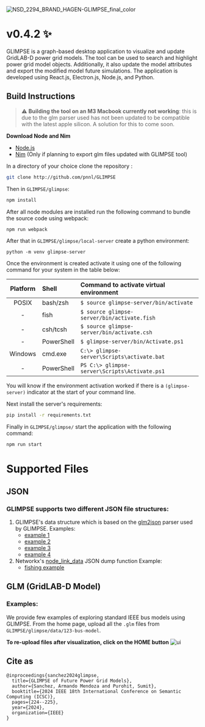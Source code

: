 ![NSD_2294_BRAND_HAGEN-GLIMPSE_final_color](https://github.com/user-attachments/assets/182d1235-eb30-4467-b880-aec3000e786f)

# v0.4.2 ✨

GLIMPSE is a graph-based desktop application to visualize and update GridLAB-D power grid models. The tool can be used to search and highlight power grid model objects. Additionally, it also update the model attributes and export the modified model future simulations. The application is developed using React.js, Electron.js, Node.js, and Python.

## Build Instructions

> :warning: **Building the tool on an M3 Macbook currently not working**: this is due to the glm parser used has not been updated to be compatible with the latest apple silicon. A solution for this to come soon.

**Download Node and Nim**

-  [Node.js](https://nodejs.org/en)
-  [Nim](https://nim-lang.org/install.html) (Only if planning to export glm files updated with GLIMPSE tool)

In a directory of your choice clone the repository :

```bash
git clone http://github.com/pnnl/GLIMPSE
```

Then in `GLIMPSE/glimpse`:

```bash
npm install
```

After all node modules are installed run the following command to bundle the source code using webpack:

```bash
npm run webpack
```

After that in `GLIMPSE/glimpse/local-server` create a python environment:

```
python -m venv glimpse-server
```

Once the environment is created activate it using one of the following command for your system in the table below:

| Platform | Shell      | Command to activate virtual environment       |
| :------: | :--------- | :-------------------------------------------- |
|  POSIX   | bash/zsh   | `$ source glimpse-server/bin/activate`        |
|    -     | fish       | `$ source glimpse-server/bin/activate.fish`   |
|    -     | csh/tcsh   | `$ source glimpse-server/bin/activate.csh`    |
|    -     | PowerShell | `$ glimpse-server/bin/Activate.ps1`           |
| Windows  | cmd.exe    | `C:\> glimpse-server\Scripts\activate.bat`    |
|    -     | PowerShell | `PS C:\> glimpse-server\Scripts\Activate.ps1` |

You will know if the environment activation worked if there is a `(glimpse-server)` indicator at the start of your command line.

Next install the server's requirements:

```bash
pip install -r requirements.txt
```

Finally in `GLIMPSE/glimpse/` start the application with the following command:

```bash
npm run start
```

# Supported Files

## JSON

### GLIMPSE supports two different JSON file structures:

1. GLIMPSE's data structure which is based on the [glm2json](https://github.com/NREL/glm) parser used by GLIMPSE.
   Examples:
   -  [example 1](https://github.com/pnnl/GLIMPSE/blob/master/glimpse/data/demo_examples/customModelExample.json)
   -  [example 2](https://github.com/pnnl/GLIMPSE/blob/master/glimpse/data/demo_examples/levelExample.json)
   -  [example 3](https://github.com/pnnl/GLIMPSE/blob/master/glimpse/data/demo_examples/socialExample.json)
   -  [example 4](https://github.com/pnnl/GLIMPSE/blob/master/glimpse/data/demo_examples/test.json)
2. Networkx's [node_link_data](https://networkx.org/documentation/stable/reference/readwrite/generated/networkx.readwrite.json_graph.node_link_data.html#networkx.readwrite.json_graph.node_link_data) JSON dump function
   Example:
   -  [fishing example](https://github.com/pnnl/GLIMPSE/blob/master/glimpse/data/demo_examples/gdata.json)

## GLM (GridLAB-D Model)

### Examples:

We provide few examples of exploring standard IEEE bus models using GLIMPSE. From the home page, upload all the `.glm` files from `GLIMPSE/glimpse/data/123-bus-model`.

**To re-upload files after visualization, click on the HOME button**
![ui](https://github.com/user-attachments/assets/76ecdcf4-df35-4c9f-9878-c99cdc49dfea)

## Cite as

```
@inproceedings{sanchez2024glimpse,
  title={GLIMPSE of Future Power Grid Models},
  author={Sanchez, Armando Mendoza and Purohit, Sumit},
  booktitle={2024 IEEE 18th International Conference on Semantic Computing (ICSC)},
  pages={224--225},
  year={2024},
  organization={IEEE}
}
```
